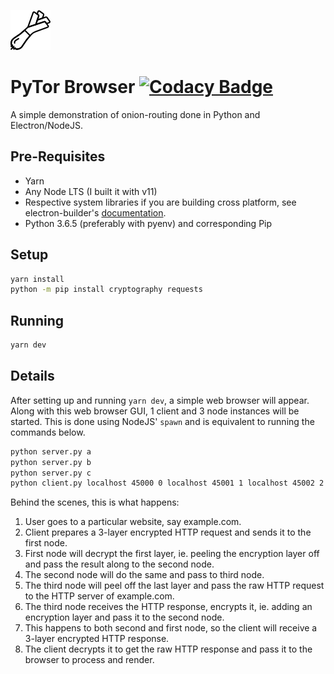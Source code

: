 ![logo](src/renderer/onion.png)

# PyTor Browser [![Codacy Badge](https://api.codacy.com/project/badge/Grade/41fa263f875e4d50b5d290a15f5c3d6c)](https://www.codacy.com/app/limyaojie93/pytor-browser?utm_source=github.com&utm_medium=referral&utm_content=causztic/pytor-browser&utm_campaign=Badge_Grade)

A simple demonstration of onion-routing done in Python and Electron/NodeJS.

## Pre-Requisites

-   Yarn
-   Any Node LTS (I built it with v11)
-   Respective system libraries if you are building cross platform,
    see electron-builder's [documentation](https://www.electron.build/multi-platform-build).
-   Python 3.6.5 (preferably with pyenv) and corresponding Pip

## Setup

```sh
yarn install
python -m pip install cryptography requests
```

## Running

```sh
yarn dev
```

## Details

After setting up and running `yarn dev`, a simple web browser will appear.
Along with this web browser GUI, 1 client and 3 node instances will be started.
This is done using NodeJS' `spawn` and is equivalent to running the commands below.

```sh
python server.py a
python server.py b
python server.py c
python client.py localhost 45000 0 localhost 45001 1 localhost 45002 2 https://motherfuckingwebsite.com/
```

Behind the scenes, this is what happens:

1. User goes to a particular website, say example.com.
2. Client prepares a 3-layer encrypted HTTP request and sends it to the first
   node.
3. First node will decrypt the first layer, ie. peeling the encryption layer
   off and pass the result along to the second node.
4. The second node will do the same and pass to third node.
5. The third node will peel off the last layer and pass the raw HTTP request to
   the HTTP server of example.com.
6. The third node receives the HTTP response, encrypts it, ie. adding an
   encryption layer and pass it to the second node.
7. This happens to both second and first node, so the client will receive a
   3-layer encrypted HTTP response.
8. The client decrypts it to get the raw HTTP response and pass it to the browser
   to process and render.
